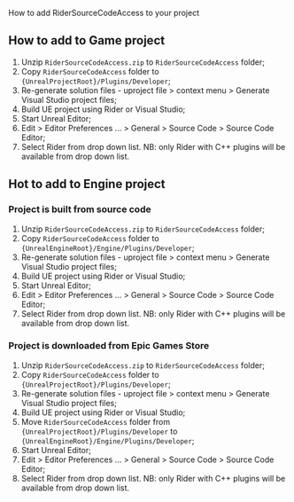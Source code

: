 How to add RiderSourceCodeAccess to your project

## How to add to Game project
1. Unzip `RiderSourceCodeAccess.zip` to `RiderSourceCodeAccess` folder;
2. Copy `RiderSourceCodeAccess` folder to `{UnrealProjectRoot}/Plugins/Developer`;
3. Re-generate solution files - uproject file > context menu > Generate Visual Studio project files;
4. Build UE project using Rider or Visual Studio;
5. Start Unreal Editor;
6. Edit > Editor Preferences ... > General > Source Code > Source Code Editor;
7. Select Rider from drop down list. NB: only Rider with C++ plugins will be available from drop down list.

## Hot to add to Engine project
### Project is built from source code   
1. Unzip `RiderSourceCodeAccess.zip` to `RiderSourceCodeAccess` folder;
2. Copy `RiderSourceCodeAccess` folder to `{UnrealEngineRoot}/Engine/Plugins/Developer`;
3. Re-generate solution files - uproject file > context menu > Generate Visual Studio project files;
4. Build UE project using Rider or Visual Studio;
5. Start Unreal Editor;
6. Edit > Editor Preferences ... > General > Source Code > Source Code Editor;
7. Select Rider from drop down list. NB: only Rider with C++ plugins will be available from drop down list.

### Project is downloaded from Epic Games Store
1. Unzip `RiderSourceCodeAccess.zip` to `RiderSourceCodeAccess` folder;
2. Copy `RiderSourceCodeAccess` folder to `{UnrealProjectRoot}/Plugins/Developer`;
3. Re-generate solution files - uproject file > context menu > Generate Visual Studio project files;
4. Build UE project using Rider or Visual Studio;
5. Move `RiderSourceCodeAccess` folder from `{UnrealProjectRoot}/Plugins/Developer` to `{UnrealEngineRoot}/Engine/Plugins/Developer`;
5. Start Unreal Editor;
6. Edit > Editor Preferences ... > General > Source Code > Source Code Editor;
7. Select Rider from drop down list. NB: only Rider with C++ plugins will be available from drop down list.

